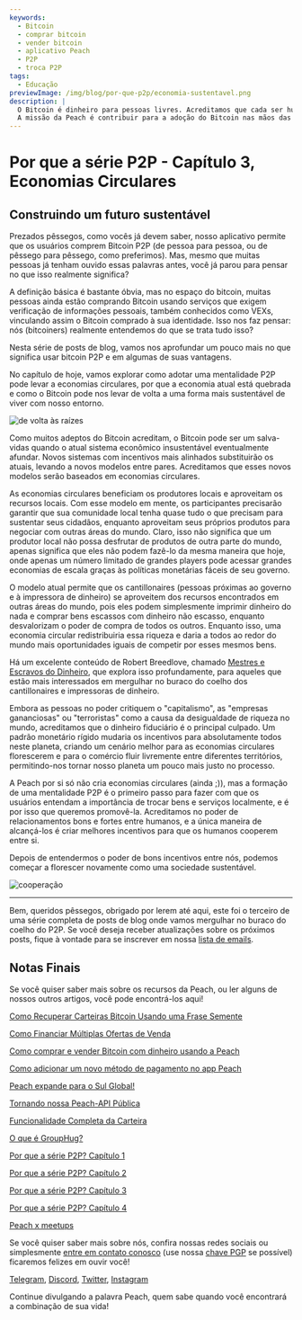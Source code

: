 ```yaml
---
keywords:
  - Bitcoin
  - comprar bitcoin
  - vender bitcoin
  - aplicativo Peach
  - P2P
  - troca P2P
tags:
  - Educação
previewImage: /img/blog/por-que-p2p/economia-sustentavel.png
description: |
  O Bitcoin é dinheiro para pessoas livres. Acreditamos que cada ser humano tem o direito de escolher qual dinheiro usar para armazenar sua riqueza, o resultado de seu trabalho, seu tempo e energia.
  A missão da Peach é contribuir para a adoção do Bitcoin nas mãos das pessoas.
---
```


# Por que a série P2P - Capítulo 3, Economias Circulares

## Construindo um futuro sustentável

Prezados pêssegos, como vocês já devem saber, nosso aplicativo permite que os usuários comprem Bitcoin P2P (de pessoa para pessoa, ou de pêssego para pêssego, como preferimos). Mas, mesmo que muitas pessoas já tenham ouvido essas palavras antes, você já parou para pensar no que isso realmente significa?

A definição básica é bastante óbvia, mas no espaço do bitcoin, muitas pessoas ainda estão comprando Bitcoin usando serviços que exigem verificação de informações pessoais, também conhecidos como VEXs, vinculando assim o Bitcoin comprado à sua identidade. Isso nos faz pensar: nós (bitcoiners) realmente entendemos do que se trata tudo isso?

Nesta série de posts de blog, vamos nos aprofundar um pouco mais no que significa usar bitcoin P2P e em algumas de suas vantagens.

No capítulo de hoje, vamos explorar como adotar uma mentalidade P2P pode levar a economias circulares, por que a economia atual está quebrada e como o Bitcoin pode nos levar de volta a uma forma mais sustentável de viver com nosso entorno.

![de volta às raízes](/img/blog/por-que-p2p/sustentavel.png)

Como muitos adeptos do Bitcoin acreditam, o Bitcoin pode ser um salva-vidas quando o atual sistema econômico insustentável eventualmente afundar. Novos sistemas com incentivos mais alinhados substituirão os atuais, levando a novos modelos entre pares. Acreditamos que esses novos modelos serão baseados em economias circulares.

As economias circulares beneficiam os produtores locais e aproveitam os recursos locais. Com esse modelo em mente, os participantes precisarão garantir que sua comunidade local tenha quase tudo o que precisam para sustentar seus cidadãos, enquanto aproveitam seus próprios produtos para negociar com outras áreas do mundo. Claro, isso não significa que um produtor local não possa desfrutar de produtos de outra parte do mundo, apenas significa que eles não podem fazê-lo da mesma maneira que hoje, onde apenas um número limitado de grandes players pode acessar grandes economias de escala graças às políticas monetárias fáceis de seu governo.

O modelo atual permite que os cantillonaires (pessoas próximas ao governo e à impressora de dinheiro) se aproveitem dos recursos encontrados em outras áreas do mundo, pois eles podem simplesmente imprimir dinheiro do nada e comprar bens escassos com dinheiro não escasso, enquanto desvalorizam o poder de compra de todos os outros. Enquanto isso, uma economia circular redistribuiria essa riqueza e daria a todos ao redor do mundo mais oportunidades iguais de competir por esses mesmos bens.

Há um excelente conteúdo de Robert Breedlove, chamado [Mestres e Escravos do Dinheiro](https://breedlove22.medium.com/masters-and-slaves-of-money-255ecc93404f), que explora isso profundamente, para aqueles que estão mais interessados em mergulhar no buraco do coelho dos cantillonaires e impressoras de dinheiro.

Embora as pessoas no poder critiquem o "capitalismo", as "empresas gananciosas" ou "terroristas" como a causa da desigualdade de riqueza no mundo, acreditamos que o dinheiro fiduciário é o principal culpado. Um padrão monetário rígido mudaria os incentivos para absolutamente todos neste planeta, criando um cenário melhor para as economias circulares florescerem e para o comércio fluir livremente entre diferentes territórios, permitindo-nos tornar nosso planeta um pouco mais justo no processo.

A Peach por si só não cria economias circulares (ainda ;)), mas a formação de uma mentalidade P2P é o primeiro passo para fazer com que os usuários entendam a importância de trocar bens e serviços localmente, e é por isso que queremos promovê-la. Acreditamos no poder de relacionamentos bons e fortes entre humanos, e a única maneira de alcançá-los é criar melhores incentivos para que os humanos cooperem entre si.

Depois de entendermos o poder de bons incentivos entre nós, podemos começar a florescer novamente como uma sociedade sustentável.

![cooperação](/img/blog/por-que-p2p/cooperacao.jpeg)

---

Bem, queridos pêssegos, obrigado por lerem até aqui, este foi o terceiro de uma série completa de posts de blog onde vamos mergulhar no buraco do coelho do P2P. Se você deseja receber atualizações sobre os próximos posts, fique à vontade para se inscrever em nossa [lista de emails](https://peachbitcoin.com).

## Notas Finais

Se você quiser saber mais sobre os recursos da Peach, ou ler alguns de nossos outros artigos, você pode encontrá-los aqui!

[Como Recuperar Carteiras Bitcoin Usando uma Frase Semente](https://peachbitcoin.com/pt/blog/how-to-restore-peach-wallet/)

[Como Financiar Múltiplas Ofertas de Venda](https://peachbitcoin.com/pt/blog/funding-multiple-sell-offers/)

[Como comprar e vender Bitcoin com dinheiro usando a Peach](https://peachbitcoin.com/pt/blog/how-to-buy-and-sell-bitcoin-with-cash-using-peach/)

[Como adicionar um novo método de pagamento no app Peach](https://peachbitcoin.com/pt/blog/how-to-add-a-payment-method/)

[Peach expande para o Sul Global!](https://peachbitcoin.com/pt/blog/peach-expands-to-the-global-south/)

[Tornando nossa Peach-API Pública](https://peachbitcoin.com/pt/blog/making-our-peach-api-public/)

[Funcionalidade Completa da Carteira](https://peachbitcoin.com/pt/blog/full-wallet-functionality/)

[O que é GroupHug?](https://peachbitcoin.com/pt/blog/group-hug/)

[Por que a série P2P? Capítulo 1](https://peachbitcoin.com/pt/blog/why-p2p-chapter-1/)

[Por que a série P2P? Capítulo 2](https://peachbitcoin.com/pt/blog/why-p2p-chapter-2/)

[Por que a série P2P? Capítulo 3](https://peachbitcoin.com/pt/blog/why-p2p-chapter-3-circular-economies/)

[Por que a série P2P? Capítulo 4](https://peachbitcoin.com/pt/blog/why-p2p-chapter-4-chains-of-trust/)

[Peach x meetups](https://peachbitcoin.com/pt/blog/peach-for-meetups/)

Se você quiser saber mais sobre nós, confira nossas redes sociais ou simplesmente [entre em contato conosco](mailto:hello@peachbitcoin.com) (use nossa [chave PGP](https://keys.openpgp.org/vks/v1/by-fingerprint/48339A19645E2E53488E0E5479E1B270FACD1BD2) se possível) ficaremos felizes em ouvir você!

[Telegram](https://t.me/peachtopeach), [Discord](https://discord.gg/ypeHz3SW54), [Twitter](https://twitter.com/peachbitcoin), [Instagram](https://instagram.com/peachbitcoin)

Continue divulgando a palavra Peach, quem sabe quando você encontrará a combinação de sua vida!
